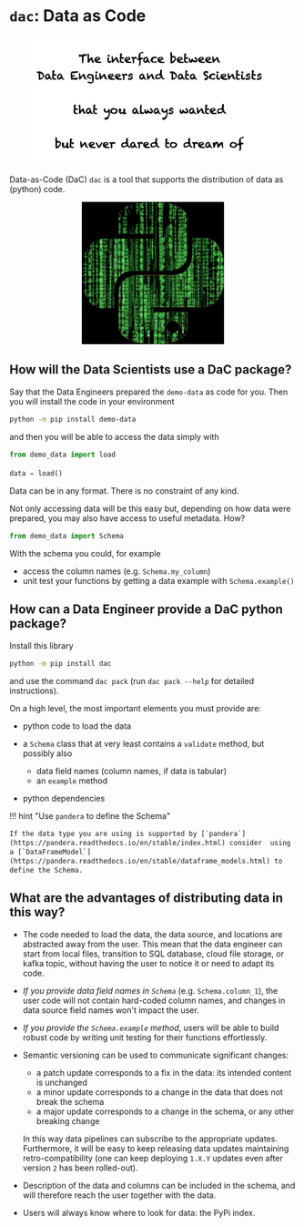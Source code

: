 # `dac`: Data as Code

<div align="center">
  <img src="img/motto.png" alt="drawing" width="450"/>
</div>

Data-as-Code (DaC) `dac` is a tool that supports the distribution of data as (python) code.

<div align="center">
  <img src="img/logo.jpg" alt="drawing" width="250"/>
</div>

## How will the Data Scientists use a DaC package?

Say that the Data Engineers prepared the `demo-data` as code for you. Then you will install the code in your environment

```sh
python -m pip install demo-data
```

and then you will be able to access the data simply with

```python
from demo_data import load

data = load()
```

Data can be in any format. There is no constraint of any kind.

Not only accessing data will be this easy but, depending on how data were prepared, you may also have access to useful
metadata. How?

```python
from demo_data import Schema
```

With the schema you could, for example

- access the column names (e.g. `Schema.my_column`)
- unit test your functions by getting a data example with `Schema.example()`

## How can a Data Engineer provide a DaC python package?

Install this library

```sh
python -m pip install dac
```

and use the command `dac pack` (run `dac pack --help` for detailed instructions).

On a high level, the most important elements you must provide are:

- python code to load the data

- a `Schema` class that at very least contains a `validate` method, but possibly also

  - data field names (column names, if data is tabular)
  - an `example` method

- python dependencies

!!! hint "Use `pandera` to define the Schema"

```
If the data type you are using is supported by [`pandera`](https://pandera.readthedocs.io/en/stable/index.html) consider  using a [`DataFrameModel`](https://pandera.readthedocs.io/en/stable/dataframe_models.html) to define the Schema.
```

## What are the advantages of distributing data in this way?

- The code needed to load the data, the data source, and locations are abstracted away from the user. This mean that the
  data engineer can start from local files, transition to SQL database, cloud file storage, or kafka topic, without
  having the user to notice it or need to adapt its code.

- *If you provide data field names in `Schema`* (e.g. `Schema.column_1`), the user code will not contain hard-coded
  column names, and changes in data source field names won't impact the user.

- *If you provide the `Schema.example` method*, users will be able to build robust code by writing unit testing for
  their functions effortlessly.

- Semantic versioning can be used to communicate significant changes:

  - a patch update corresponds to a fix in the data: its intended content is unchanged
  - a minor update corresponds to a change in the data that does not break the schema
  - a major update corresponds to a change in the schema, or any other breaking change

  In this way data pipelines can subscribe to the appropriate updates. Furthermore, it will be easy to keep releasing
  data updates maintaining retro-compatibility (one can keep deploying `1.X.Y` updates even after version `2` has been
  rolled-out).

- Description of the data and columns can be included in the schema, and will therefore reach the user together with the
  data.

- Users will always know where to look for data: the PyPi index.
